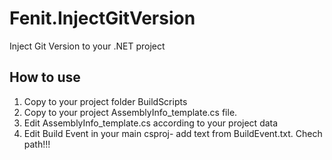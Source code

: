 # Fenit.InjectGitVersion
Inject Git Version to your .NET project
<h2> How to use</h2>
  
1. Copy to your project folder BuildScripts
2. Copy to your project AssemblyInfo_template.cs file.
3. Edit AssemblyInfo_template.cs according to your project data
4. Edit Build Event in your main csproj- add text from BuildEvent.txt. Chech path!!!
